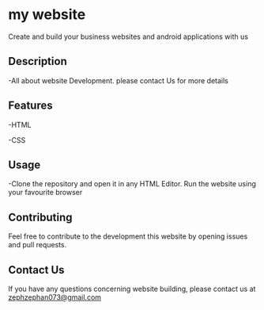 # my website
 Create and build your business websites and android applications with us
 
## Description
-All about website Development. please contact Us for more details

## Features
-HTML

-CSS

## Usage

-Clone the repository and open it in any HTML Editor. Run the website using your favourite browser


## Contributing

Feel free to contribute to the development this website by opening issues and pull requests.

## Contact Us
If you have any questions concerning website building, please contact us at zephzephan073@gmail.com



